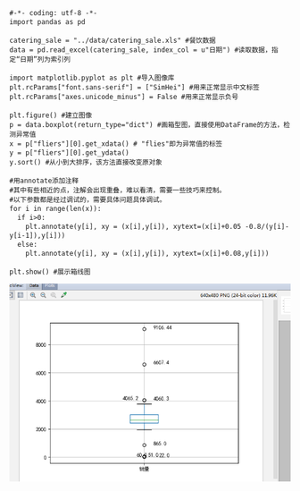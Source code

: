 
    #-*- coding: utf-8 -*-
    import pandas as pd
    
    catering_sale = "../data/catering_sale.xls" #餐饮数据
    data = pd.read_excel(catering_sale, index_col = u"日期") #读取数据，指定“日期”列为索引列
    
    import matplotlib.pyplot as plt #导入图像库
    plt.rcParams["font.sans-serif"] = ["SimHei"] #用来正常显示中文标签
    plt.rcParams["axes.unicode_minus"] = False #用来正常显示负号
    
    plt.figure() #建立图像
    p = data.boxplot(return_type="dict") #画箱型图，直接使用DataFrame的方法，检测异常值
    x = p["fliers"][0].get_xdata() # "flies"即为异常值的标签
    y = p["fliers"][0].get_ydata()
    y.sort() #从小到大排序，该方法直接改变原对象
    
    #用annotate添加注释
    #其中有些相近的点，注解会出现重叠，难以看清，需要一些技巧来控制。
    #以下参数都是经过调试的，需要具体问题具体调试。
    for i in range(len(x)): 
      if i>0:
        plt.annotate(y[i], xy = (x[i],y[i]), xytext=(x[i]+0.05 -0.8/(y[i]-y[i-1]),y[i]))
      else:
        plt.annotate(y[i], xy = (x[i],y[i]), xytext=(x[i]+0.08,y[i]))
    
    plt.show() #展示箱线图

![](../md/img/ggzhangxiaochao/1298744-20180528112212294-221429767.png)

